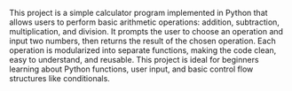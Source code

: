 This project is a simple calculator program implemented in Python that allows users to perform basic arithmetic operations: addition, subtraction, multiplication, and division. It prompts the user to choose an operation and input two numbers, then returns the result of the chosen operation. Each operation is modularized into separate functions, making the code clean, easy to understand, and reusable. This project is ideal for beginners learning about Python functions, user input, and basic control flow structures like conditionals.
